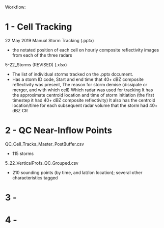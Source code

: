 Workflow:

1 - Cell Tracking
===========================
22 May 2019 Manual Storm Tracking (.pptx)
- the notated position of each cell on hourly composite reflectivity images from each of the three radars

5-22_Storms (REVISED) (.xlsx)
- The list of individual storms tracked on the .pptx document. 
- Has a storm ID code, Start and end time that 40+ dBZ composite reflectivity was present,
  The reason for storm demise (dissipate or merger, and with which cell)
  Which radar was used for tracking
  It has the approximate centroid location and time of storm initiation (the first timestep it had 40+ dBZ composite reflectivity)
  It also has the centroid location/time for each subsequent radar volume that the storm had 40+ dBZ CR

2 - QC Near-Inflow Points
===========================
QC_Cell_Tracks_Master_PostBuffer.csv
- 115 storms


5_22_VerticalProfs_QC_Grouped.csv
- 210 sounding points (by time, and lat/lon location); several other characteristics tagged

3 - 
===========================




4 - 
===========================
